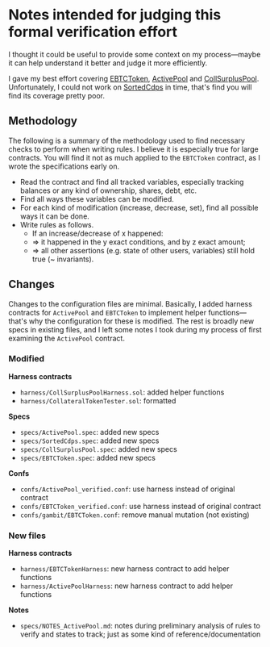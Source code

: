 # Notes intended for judging this formal verification effort

I thought it could be useful to provide some context on my process—maybe it can help understand it better and judge it more efficiently.

I gave my best effort covering [EBTCToken](./specs/EBTCToken.spec), [ActivePool](./specs/ActivePool.spec) and [CollSurplusPool](./specs/CollSurplusPool.spec). Unfortunately, I could not work on [SortedCdps](./specs/SortedCdps.spec) in time, that's find you will find its coverage pretty poor.

## Methodology

The following is a summary of the methodology used to find necessary checks to perform when writing rules. I believe it is especially true for large contracts. You will find it not as much applied to the `EBTCToken` contract, as I wrote the specifications early on.

- Read the contract and find all tracked variables, especially tracking balances or any kind of ownership, shares, debt, etc.
- Find all ways these variables can be modified.
- For each kind of modification (increase, decrease, set), find all possible ways it can be done.
- Write rules as follows.
    - If an increase/decrease of x happened:
    - => it happened in the y exact conditions, and by z exact amount;
    - => all other assertions (e.g. state of other users, variables) still hold true (~ invariants).

## Changes

Changes to the configuration files are minimal. Basically, I added harness contracts for `ActivePool` and `EBTCToken` to implement helper functions—that's why the configuration for these is modified. The rest is broadly new specs in existing files, and I left some notes I took during my process of first examining the `ActivePool` contract.

### Modified

**Harness contracts**

- `harness/CollSurplusPoolHarness.sol`: added helper functions
- `harness/CollateralTokenTester.sol`: formatted

**Specs**

- `specs/ActivePool.spec`: added new specs
- `specs/SortedCdps.spec`: added new specs
- `specs/CollSurplusPool.spec`: added new specs
- `specs/EBTCToken.spec`: added new specs

**Confs**

- `confs/ActivePool_verified.conf`: use harness instead of original contract
- `confs/EBTCToken_verified.conf`: use harness instead of original contract
- `confs/gambit/EBTCToken.conf`: remove manual mutation (not existing)

### New files

**Harness contracts**

- `harness/EBTCTokenHarness`: new harness contract to add helper functions
- `harness/ActivePoolHarness`: new harness contract to add helper functions

**Notes**

- `specs/NOTES_ActivePool.md`: notes during preliminary analysis of rules to verify and states to track; just as some kind of reference/documentation
